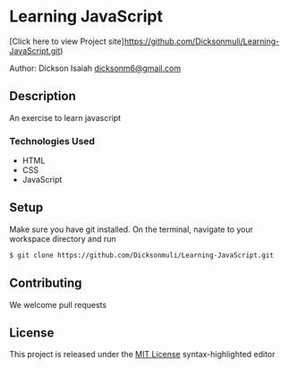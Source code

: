 # Learning JavaScript

[Click here to view Project site]https://github.com/Dicksonmuli/Learning-JavaScript.git)

Author: Dickson Isaiah [dicksonm6@gmail.com](www.gmail.com)

## Description

An exercise to learn javascript


### Technologies Used
* HTML
* CSS
* JavaScript


## Setup

Make sure you have git installed. On the terminal, navigate to your workspace directory and run

```bash
$ git clone https://github.com/Dicksonmuli/Learning-JavaScript.git
```
## Contributing

We welcome pull requests

## License

This project is released under the [MIT License](./LICENSE.md) syntax-highlighted editor
